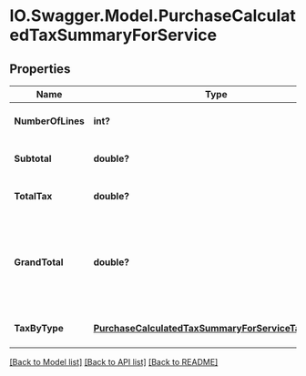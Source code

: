 # IO.Swagger.Model.PurchaseCalculatedTaxSummaryForService
## Properties

Name | Type | Description | Notes
------------ | ------------- | ------------- | -------------
**NumberOfLines** | **int?** | Count of lines | [optional] [default to null]
**Subtotal** | **double?** | sum of all line tax attribute | [optional] [default to null]
**TotalTax** | **double?** | sum of all line lineAmount attribute | [optional] [default to null]
**GrandTotal** | **double?** | sum of all line lineAmount attribute - sum of all line tax attribute - sum of all line lineTaxedDiscount attribute | [optional] [default to null]
**TaxByType** | [**PurchaseCalculatedTaxSummaryForServiceTaxByType**](PurchaseCalculatedTaxSummaryForServiceTaxByType.md) |  | [optional] [default to null]

[[Back to Model list]](../README.md#documentation-for-models) [[Back to API list]](../README.md#documentation-for-api-endpoints) [[Back to README]](../README.md)

